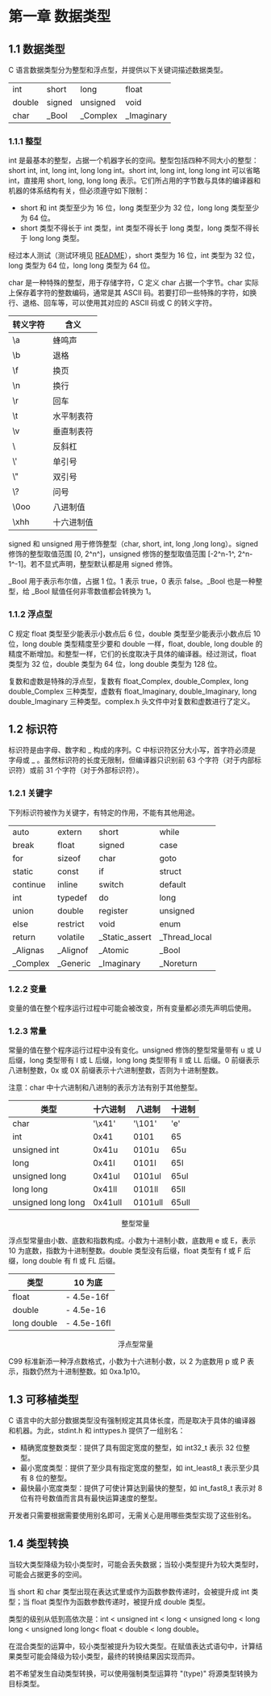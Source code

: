 # 第一章 数据类型

## 1.1 数据类型

C 语言数据类型分为整型和浮点型，并提供以下关键词描述数据类型。

|        |        |          |            |
| ------ | ------ | -------- | ---------- |
| int    | short  | long     | float      |
| double | signed | unsigned | void       |
| char   | _Bool  | _Complex | _Imaginary |

### 1.1.1 整型

int 是最基本的整型，占据一个机器字长的空间。整型包括四种不同大小的整型：short int, int, long int, long long int。short int, long int, long long int 可以省略 int，直接用 short, long, long long 表示。它们所占用的字节数与具体的编译器和机器的体系结构有关，但必须遵守如下限制：

- short 和 int 类型至少为 16 位，long 类型至少为 32 位，long long 类型至少为 64 位。
- short 类型不得长于 int 类型，int 类型不得长于 long 类型，long 类型不得长于 long long 类型。

经过本人测试（测试环境见 [README](readme.md)），short 类型为 16 位，int 类型为 32 位，long 类型为 64 位，long long 类型为 64 位。

char 是一种特殊的整型，用于存储字符，C 定义 char 占据一个字节。char 实际上保存着字符的整数编码，通常是其 ASCII 码。若要打印一些特殊的字符，如换行、退格、回车等，可以使用其对应的 ASCII 码或 C 的转义字符。

| 转义字符 | 含义       |
| -------- | ---------- |
| \a       | 蜂鸣声     |
| \b       | 退格       |
| \f       | 换页       |
| \n       | 换行       |
| \r       | 回车       |
| \t       | 水平制表符 |
| \v       | 垂直制表符 |
| \\       | 反斜杠     |
| \\'      | 单引号     |
| \\"      | 双引号     |
| \\?      | 问号       |
| \0oo     | 八进制值   |
| \xhh     | 十六进制值 |

signed 和 unsigned 用于修饰整型（char, short, int, long ,long long）。signed 修饰的整型取值范围 [0, 2^n^]，unsigned 修饰的整型取值范围 [-2^n-1^, 2^n-1^-1]。若不显式声明，整型默认都是用 signed 修饰。

_Bool 用于表示布尔值，占据 1 位。1 表示 true，0 表示 false。\_Bool 也是一种整型，给 _Bool 赋值任何非零数值都会转换为 1。

### 1.1.2 浮点型

C 规定 float 类型至少能表示小数点后 6 位，double 类型至少能表示小数点后 10 位，long double 类型精度至少要和 double 一样，float, double, long double 的精度不断增加。和整型一样，它们的长度取决于具体的编译器。经过测试，float 类型为 32 位，double 类型为 64 位，long double 类型为 128 位。

复数和虚数是特殊的浮点型，复数有 float_Complex, double_Complex, long double_Complex 三种类型，虚数有 float_Imaginary, double_Imaginary, long double_Imaginary 三种类型。complex.h 头文件中对复数和虚数进行了定义。

## 1.2 标识符

标识符是由字母、数字和 _ 构成的序列。C 中标识符区分大小写，首字符必须是字母或 _ 。虽然标识符的长度无限制，但编译器只识别前 63 个字符（对于内部标识符）或前 31 个字符（对于外部标识符）。

### 1.2.1 关键字

下列标识符被作为关键字，有特定的作用，不能有其他用途。

|          |          |                |               |
| -------- | -------- | -------------- | ------------- |
| auto     | extern   | short          | while         |
| break    | float    | signed         | case          |
| for      | sizeof   | char           | goto          |
| static   | const    | if             | struct        |
| continue | inline   | switch         | default       |
| int      | typedef  | do             | long          |
| union    | double   | register       | unsigned      |
| else     | restrict | void           | enum          |
| return   | volatile | _Static_assert | _Thread_local |
| _Alignas | _Alignof | _Atomic        | _Bool         |
| _Complex | _Generic | _Imaginary     | _Noreturn     |

### 1.2.2 变量

变量的值在整个程序运行过程中可能会被改变，所有变量都必须先声明后使用。

### 1.2.3 常量

常量的值在整个程序运行过程中没有变化。unsigned 修饰的整型常量带有 u 或 U 后缀，long 类型带有 l 或 L 后缀，long long 类型带有 ll 或 LL 后缀。0 前缀表示八进制整数，0x 或 0X 前缀表示十六进制整数，否则为十进制整数。

注意：char 中十六进制和八进制的表示方法有别于其他整型。

| 类型               | 十六进制 | 八进制  | 十进制 |
| ------------------ | -------- | ------- | ------ |
| char               | '\x41'   | '\101'  | 'e'    |
| int                | 0x41     | 0101    | 65     |
| unsigned int       | 0x41u    | 0101u   | 65u    |
| long               | 0x41l    | 0101l   | 65l    |
| unsigned long      | 0x41ul   | 0101ul  | 65ul   |
| long long          | 0x41ll   | 0101ll  | 65ll   |
| unsigned long long | 0x41ull  | 0101ull | 65ull  |

<center>整型常量</center>

浮点型常量由小数、底数和指数构成。小数为十进制小数，底数用 e 或 E，表示 10 为底数，指数为十进制整数。double 类型没有后缀，float 类型有 f 或 F 后缀，long double 有 fl 或 FL 后缀。


| 类型        | 10 为底     |
| ----------- | ----------- |
| float       | - 4.5e-16f  |
| double      | - 4.5e-16   |
| long double | - 4.5e-16fl |

<center>浮点型常量</center>

C99 标准新添一种浮点数格式，小数为十六进制小数，以 2 为底数用 p 或 P 表示，指数仍然为十进制整数。如 0xa.1p10。

## 1.3 可移植类型

C 语言中的大部分数据类型没有强制规定其具体长度，而是取决于具体的编译器和机器。为此，stdint.h 和 inttypes.h 提供了一组别名：

- 精确宽度整数类型：提供了具有固定宽度的整型，如 int32_t 表示 32 位整型。
- 最小宽度类型：提供了至少具有指定宽度的整型，如 int_least8_t 表示至少具有 8 位的整型。
- 最快最小宽度类型：提供了可使计算达到最快的整型，如 int_fast8_t 表示对 8 位有符号数值而言具有最快运算速度的整型。

开发者只需要根据需要使用别名即可，无需关心是用哪些类型实现了这些别名。

## 1.4 类型转换

当较大类型降级为较小类型时，可能会丢失数据；当较小类型提升为较大类型时，可能会占据更多的空间。

当 short 和 char 类型出现在表达式里或作为函数参数传递时，会被提升成 int 类型；当 float 类型作为函数参数传递时，被提升成 double 类型。

类型的级别从低到高依次是：int < unsigned int < long < unsigned long < long long < unsigned long long< float < double < long double。

在混合类型的运算中，较小类型被提升为较大类型。在赋值表达式语句中，计算结果类型可能会降级为较小类型，最终的转换结果因实现而异。

若不希望发生自动类型转换，可以使用强制类型运算符 "(type)" 将源类型转换为目标类型。
